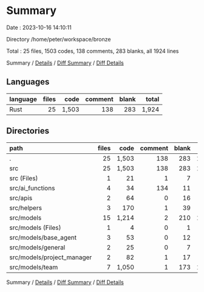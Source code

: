 # Summary

Date : 2023-10-16 14:10:11

Directory /home/peter/workspace/bronze

Total : 25 files,  1503 codes, 138 comments, 283 blanks, all 1924 lines

Summary / [Details](details.md) / [Diff Summary](diff.md) / [Diff Details](diff-details.md)

## Languages
| language | files | code | comment | blank | total |
| :--- | ---: | ---: | ---: | ---: | ---: |
| Rust | 25 | 1,503 | 138 | 283 | 1,924 |

## Directories
| path | files | code | comment | blank | total |
| :--- | ---: | ---: | ---: | ---: | ---: |
| . | 25 | 1,503 | 138 | 283 | 1,924 |
| src | 25 | 1,503 | 138 | 283 | 1,924 |
| src (Files) | 1 | 21 | 1 | 7 | 29 |
| src/ai_functions | 4 | 34 | 134 | 11 | 179 |
| src/apis | 2 | 64 | 0 | 16 | 80 |
| src/helpers | 3 | 170 | 1 | 39 | 210 |
| src/models | 15 | 1,214 | 2 | 210 | 1,426 |
| src/models (Files) | 1 | 4 | 0 | 1 | 5 |
| src/models/base_agent | 3 | 53 | 0 | 12 | 65 |
| src/models/general | 2 | 25 | 0 | 7 | 32 |
| src/models/project_manager | 2 | 82 | 1 | 17 | 100 |
| src/models/team | 7 | 1,050 | 1 | 173 | 1,224 |

Summary / [Details](details.md) / [Diff Summary](diff.md) / [Diff Details](diff-details.md)